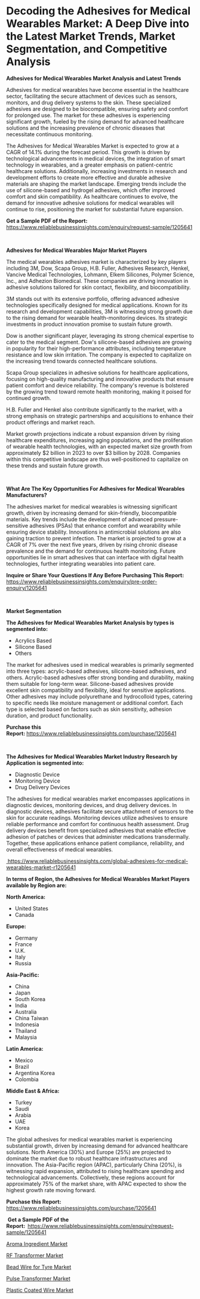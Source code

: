 <p><h1>Decoding the Adhesives for Medical Wearables Market: A Deep Dive into the Latest Market Trends, Market Segmentation, and Competitive Analysis</h1></p><p><strong>Adhesives for Medical Wearables Market Analysis and Latest Trends</strong></p>
<p><p>Adhesives for medical wearables have become essential in the healthcare sector, facilitating the secure attachment of devices such as sensors, monitors, and drug delivery systems to the skin. These specialized adhesives are designed to be biocompatible, ensuring safety and comfort for prolonged use. The market for these adhesives is experiencing significant growth, fueled by the rising demand for advanced healthcare solutions and the increasing prevalence of chronic diseases that necessitate continuous monitoring.</p><p>The Adhesives for Medical Wearables Market is expected to grow at a CAGR of 14.1% during the forecast period. This growth is driven by technological advancements in medical devices, the integration of smart technology in wearables, and a greater emphasis on patient-centric healthcare solutions. Additionally, increasing investments in research and development efforts to create more effective and durable adhesive materials are shaping the market landscape. Emerging trends include the use of silicone-based and hydrogel adhesives, which offer improved comfort and skin compatibility. As healthcare continues to evolve, the demand for innovative adhesive solutions for medical wearables will continue to rise, positioning the market for substantial future expansion.</p></p>
<p><strong>Get a Sample PDF of the Report:&nbsp;</strong> <a href="https://www.reliablebusinessinsights.com/enquiry/request-sample/1205641?utm_campaign=1571&utm_medium=2&utm_source=Github&utm_content=ia&utm_term=16102024&utm_id=adhesives-for-medical-wearables">https://www.reliablebusinessinsights.com/enquiry/request-sample/1205641</a></p>
<p>&nbsp;</p>
<p><strong>Adhesives for Medical Wearables Major Market Players</strong></p>
<p><p>The medical wearables adhesives market is characterized by key players including 3M, Dow, Scapa Group, H.B. Fuller, Adhesives Research, Henkel, Vancive Medical Technologies, Lohmann, Elkem Silicones, Polymer Science, Inc., and Adhezion Biomedical. These companies are driving innovation in adhesive solutions tailored for skin contact, flexibility, and biocompatibility.</p><p>3M stands out with its extensive portfolio, offering advanced adhesive technologies specifically designed for medical applications. Known for its research and development capabilities, 3M is witnessing strong growth due to the rising demand for wearable health-monitoring devices. Its strategic investments in product innovation promise to sustain future growth.</p><p>Dow is another significant player, leveraging its strong chemical expertise to cater to the medical segment. Dow's silicone-based adhesives are growing in popularity for their high-performance attributes, including temperature resistance and low skin irritation. The company is expected to capitalize on the increasing trend towards connected healthcare solutions.</p><p>Scapa Group specializes in adhesive solutions for healthcare applications, focusing on high-quality manufacturing and innovative products that ensure patient comfort and device reliability. The company's revenue is bolstered by the growing trend toward remote health monitoring, making it poised for continued growth.</p><p>H.B. Fuller and Henkel also contribute significantly to the market, with a strong emphasis on strategic partnerships and acquisitions to enhance their product offerings and market reach. </p><p>Market growth projections indicate a robust expansion driven by rising healthcare expenditures, increasing aging populations, and the proliferation of wearable health technologies, with an expected market size growth from approximately $2 billion in 2023 to over $3 billion by 2028. Companies within this competitive landscape are thus well-positioned to capitalize on these trends and sustain future growth.</p></p>
<p>&nbsp;</p>
<p><strong>What Are The Key Opportunities For Adhesives for Medical Wearables Manufacturers?</strong></p>
<p><p>The adhesives market for medical wearables is witnessing significant growth, driven by increasing demand for skin-friendly, biocompatible materials. Key trends include the development of advanced pressure-sensitive adhesives (PSAs) that enhance comfort and wearability while ensuring device stability. Innovations in antimicrobial solutions are also gaining traction to prevent infection. The market is projected to grow at a CAGR of 7% over the next five years, driven by rising chronic disease prevalence and the demand for continuous health monitoring. Future opportunities lie in smart adhesives that can interface with digital health technologies, further integrating wearables into patient care.</p></p>
<p><strong>Inquire or Share Your Questions If Any Before Purchasing This Report:</strong> <a href="https://www.reliablebusinessinsights.com/enquiry/pre-order-enquiry/1205641?utm_campaign=1571&utm_medium=2&utm_source=Github&utm_content=ia&utm_term=16102024&utm_id=adhesives-for-medical-wearables">https://www.reliablebusinessinsights.com/enquiry/pre-order-enquiry/1205641</a></p>
<p>&nbsp;</p>
<p><strong>Market Segmentation</strong></p>
<p><strong>The Adhesives for Medical Wearables Market Analysis by types is segmented into:</strong></p>
<p><ul><li>Acrylics Based</li><li>Silicone Based</li><li>Others</li></ul></p>
<p><p>The market for adhesives used in medical wearables is primarily segmented into three types: acrylic-based adhesives, silicone-based adhesives, and others. Acrylic-based adhesives offer strong bonding and durability, making them suitable for long-term wear. Silicone-based adhesives provide excellent skin compatibility and flexibility, ideal for sensitive applications. Other adhesives may include polyurethane and hydrocolloid types, catering to specific needs like moisture management or additional comfort. Each type is selected based on factors such as skin sensitivity, adhesion duration, and product functionality.</p></p>
<p><strong>Purchase this Report:&nbsp;</strong><a href="https://www.reliablebusinessinsights.com/purchase/1205641?utm_campaign=1571&utm_medium=2&utm_source=Github&utm_content=ia&utm_term=16102024&utm_id=adhesives-for-medical-wearables">https://www.reliablebusinessinsights.com/purchase/1205641</a></p>
<p>&nbsp;</p>
<p><strong>The Adhesives for Medical Wearables Market Industry Research by Application is segmented into:</strong></p>
<p><ul><li>Diagnostic Device</li><li>Monitoring Device</li><li>Drug Delivery Devices</li></ul></p>
<p><p>The adhesives for medical wearables market encompasses applications in diagnostic devices, monitoring devices, and drug delivery devices. In diagnostic devices, adhesives facilitate secure attachment of sensors to the skin for accurate readings. Monitoring devices utilize adhesives to ensure reliable performance and comfort for continuous health assessment. Drug delivery devices benefit from specialized adhesives that enable effective adhesion of patches or devices that administer medications transdermally. Together, these applications enhance patient compliance, reliability, and overall effectiveness of medical wearables.</p></p>
<p><a href="https://www.reliablebusinessinsights.com/global-adhesives-for-medical-wearables-market-r1205641?utm_campaign=1571&utm_medium=2&utm_source=Github&utm_content=ia&utm_term=16102024&utm_id=adhesives-for-medical-wearables">&nbsp;https://www.reliablebusinessinsights.com/global-adhesives-for-medical-wearables-market-r1205641</a></p>
<p><strong>In terms of Region, the Adhesives for Medical Wearables Market Players available by Region are:</strong></p>
<p>
    <p> <strong> North America: </strong>
        <ul>
            <li>United States</li>
            <li>Canada</li>
        </ul>
        </p> 
    <p> <strong> Europe: </strong>
        <ul>
            <li>Germany</li>
            <li>France</li>
            <li>U.K.</li>
            <li>Italy</li>
            <li>Russia</li>
        </ul>
        </p> 
    <p> <strong> Asia-Pacific: </strong>
        <ul>
            <li>China</li>
            <li>Japan</li>
            <li>South Korea</li>
            <li>India</li>
            <li>Australia</li>
            <li>China Taiwan</li>
            <li>Indonesia</li>
            <li>Thailand</li>
            <li>Malaysia</li>
        </ul>
        </p> 
    <p> <strong> Latin America: </strong>
        <ul>
            <li>Mexico</li>
            <li>Brazil</li>
            <li>Argentina Korea</li>
            <li>Colombia</li>
        </ul>
        </p> 
    <p> <strong> Middle East & Africa: </strong>
        <ul>
            <li>Turkey</li>
            <li>Saudi</li>
            <li>Arabia</li>
            <li>UAE</li>
            <li>Korea</li>
        </ul>
    </p>
    </p>
<p><p>The global adhesives for medical wearables market is experiencing substantial growth, driven by increasing demand for advanced healthcare solutions. North America (30%) and Europe (25%) are projected to dominate the market due to robust healthcare infrastructures and innovation. The Asia-Pacific region (APAC), particularly China (20%), is witnessing rapid expansion, attributed to rising healthcare spending and technological advancements. Collectively, these regions account for approximately 75% of the market share, with APAC expected to show the highest growth rate moving forward.</p></p>
<p><strong>Purchase this Report: </strong><a href="https://www.reliablebusinessinsights.com/purchase/1205641?utm_campaign=1571&utm_medium=2&utm_source=Github&utm_content=ia&utm_term=16102024&utm_id=adhesives-for-medical-wearables">https://www.reliablebusinessinsights.com/purchase/1205641</a></p>
<p>&nbsp;<strong>Get a Sample PDF of the Report:&nbsp;&nbsp;</strong><a href="https://www.reliablebusinessinsights.com/enquiry/request-sample/1205641?utm_campaign=1571&utm_medium=2&utm_source=Github&utm_content=ia&utm_term=16102024&utm_id=adhesives-for-medical-wearables">https://www.reliablebusinessinsights.com/enquiry/request-sample/1205641</a></p>
<p><strong></strong></p>
<p><p><a href="https://www.linkedin.com/pulse/aroma-ingredient-market-essentials-key-players-demand-2wbqe?trk=public_post_embed_feed-article-content&utm_campaign=1571&utm_medium=2&utm_source=Github&utm_content=ia&utm_term=16102024&utm_id=adhesives-for-medical-wearables">Aroma Ingredient Market</a></p><p><a href="https://www.linkedin.com/pulse/rf-transformer-market-global-insights-sales-trends-gu4ee?trk=public_post_embed_feed-article-content&utm_campaign=1571&utm_medium=2&utm_source=Github&utm_content=ia&utm_term=16102024&utm_id=adhesives-for-medical-wearables">RF Transformer Market</a></p><p><a href="https://www.linkedin.com/pulse/global-bead-wire-tyre-nexus-sector-confluences-regional-hawke?trk=public_post_embed_feed-article-content&utm_campaign=1571&utm_medium=2&utm_source=Github&utm_content=ia&utm_term=16102024&utm_id=adhesives-for-medical-wearables">Bead Wire for Tyre Market</a></p><p><a href="https://www.linkedin.com/pulse/pulse-transformer-momentum-charting-84-cagr-path-2024-2031-upspe?trk=public_post_embed_feed-article-content&utm_campaign=1571&utm_medium=2&utm_source=Github&utm_content=ia&utm_term=16102024&utm_id=adhesives-for-medical-wearables">Pulse Transformer Market</a></p><p><a href="https://www.linkedin.com/pulse/plastic-coated-wire-market-trends-insights-type-application-pjn4e?trk=public_post_embed_feed-article-content&utm_campaign=1571&utm_medium=2&utm_source=Github&utm_content=ia&utm_term=16102024&utm_id=adhesives-for-medical-wearables">Plastic Coated Wire Market</a></p></p>